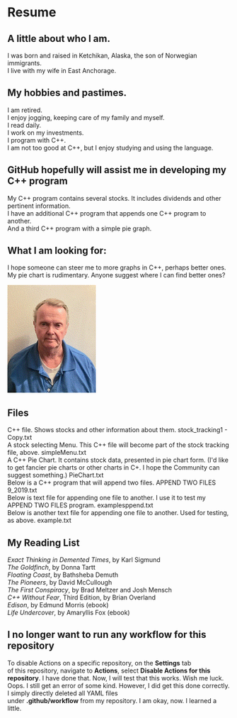 # Resume  
## A little about who I am.  
I was born and raised in Ketchikan, Alaska, the son of Norwegian immigrants.      
I live with my wife in East Anchorage.  

## My hobbies and pastimes.  
I am retired.  
I enjoy jogging, keeping care of my family and myself.  
I read daily.  
I work on my investments.  
I program with C++.  
I am not too good at C++, but I enjoy studying and using the language.    

## GitHub hopefully will assist me in developing my C++ program  
My C++ program contains several stocks. 
It includes dividends and other pertinent information.  
I have an additional C++ program that appends one C++ program to another.  
And a third C++ program with a simple pie graph.  

## What I am looking for:  
I hope someone can steer me to more graphs in C++, perhaps better ones.  
My pie chart is rudimentary.  Anyone suggest where I can find better ones?  

![headshot](ALBUEsmall.gif)  

## Files   
  
C++ file. Shows stocks and other information about them.
stock_tracking1 - Copy.txt  
A stock selecting Menu. This C++ file will become part of the stock tracking file, above.
simpleMenu.txt  
A C++ Pie Chart.
It contains stock data, presented in pie chart form. 
(I'd like to get fancier pie charts or other charts in C+.
I hope the Community can suggest something.)
PieChart.txt  
Below is a C++ program that will append two files.
APPEND TWO FILES 9_2019.txt  
Below is text file for appending one file to another. I use it to test my APPEND TWO FILES program.
examplesppend.txt  
Below is another text file for appending one file to another. Used for testing, as above.
example.txt  
  
## My Reading List  

*Exact Thinking in Demented Times*, by Karl Sigmund  
*The Goldfinch*, by Donna Tartt  
*Floating Coast*, by Bathsheba Demuth  
*The Pioneers*, by David McCullough  
*The First Conspiracy*, by Brad Meltzer and Josh Mensch  
*C++ Without Fear*, Third Edition, by Brian Overland  
*Edison*, by Edmund Morris (ebook)  
*Life Undercover*, by Amaryllis Fox (ebook)  

## I no longer want to run any workflow for this repository

To disable Actions on a specific repository, on the __Settings__ tab  
of this repository, navigate to __Actions__, select __Disable Actions for this repository__.
I have done that.  Now, I will test that this works.  Wish me luck.  
Oops.  I still get an error of some kind. 
However, I did get this done correctly.  I simply directly deleted all YAML files  
under __.github/workflow__ from my repository.  I am okay, now.  I learned a little.  
